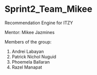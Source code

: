 # Sprint2_Team_Mikee
Recommendation Engine for ITZY

Mentor: Mikee Jazmines

Members of the group:
1. Andrei Labayan
2. Patrick Nichol Nuguid
3. Phoemela Ballaran
4. Razel Manapat
